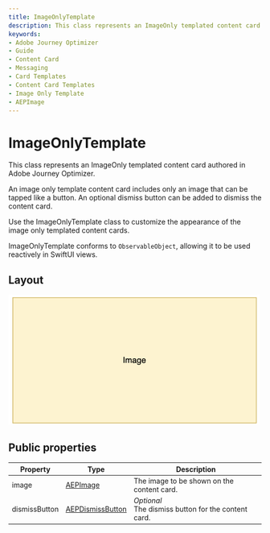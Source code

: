 ```yaml
---
title: ImageOnlyTemplate
description: This class represents an ImageOnly templated content card authored in Adobe Journey Optimizer.
keywords:
- Adobe Journey Optimizer
- Guide
- Content Card
- Messaging
- Card Templates
- Content Card Templates
- Image Only Template
- AEPImage
---
```


# ImageOnlyTemplate
 
This class represents an ImageOnly templated content card authored in Adobe Journey Optimizer.

An image only template content card includes only an image that can be tapped like a button. An optional dismiss button can be added to dismiss the content card.

Use the ImageOnlyTemplate class to customize the appearance of the image only templated content cards.

ImageOnlyTemplate conforms to `ObservableObject`, allowing it to be used reactively in SwiftUI views.

## Layout

<img src="../../assets/iOS/imageonlytemplate-layout.png" width="500"/>

## Public properties

| Property      | Type                                           | Description                                                  |
| ------------- | ---------------------------------------------- | ------------------------------------------------------------ |
| image         | [AEPImage](../UIElements/aepimage.md)          | The image to be shown on the content card.                   |
| dismissButton | [AEPDismissButton](../UIElements/aepdismissbutton.md) | *Optional*<br>The dismiss button for the content card.       |
